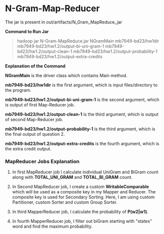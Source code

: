 # N-Gram-Map-Reducer


The jar is present in out/artifacts/N_Gram_MapReduce_jar

**Command to Run Jar**

> hadoop jar N-Gram-MapReduce.jar NGramMain mb7949-bd23/hw1dir mb7949-bd23/hw1.2/output-bi-uni-gram-1 mb7949-bd23/hw1.2/output-clean-1 mb7949-bd23/hw1.2/output-probability-1 mb7949-bd23/hw1.2/output-extra-credits

**Explanation of the Command**

**NGramMain** is the driver class which contains Main method.

**mb7949-bd23/hw1dir** is the first argument, which is input files/directory to the program.

**mb7949-bd23/hw1.2/output-bi-uni-gram-1** is the second argument, which is output of first Map-Reducer job.

**mb7949-bd23/hw1.2/output-clean-1** is the third argument, which is output of second Map-Reducer job.

**mb7949-bd23/hw1.2/output-probability-1** is the third argument, which is the final output of question 2.

**mb7949-bd23/hw1.2/output-extra-credits** is the fourth argument, which is the extra credit output.


### MapReducer Jobs Explanation

1. In first MapReducer job I calculate individual UniGram and BiGram count along with **TOTAL_UNI_GRAM** and **TOTAL_BI_GRAM** count.

2. In Second MapReducer job, I create a custom **WritableComparable** which will be used as a composite key in my Mapper and Reducer. The composite key is used for Secondary Sorting. Here, I am using custom Partitioner, custom Sorter and custom Group Sorter.

3. In third MapperReducer job, I calculate the probability of **P(w2|w1)**.

4. In fourth MapperReducer job, I filter out biGram starting with "states" word and find the maximum probability. 
